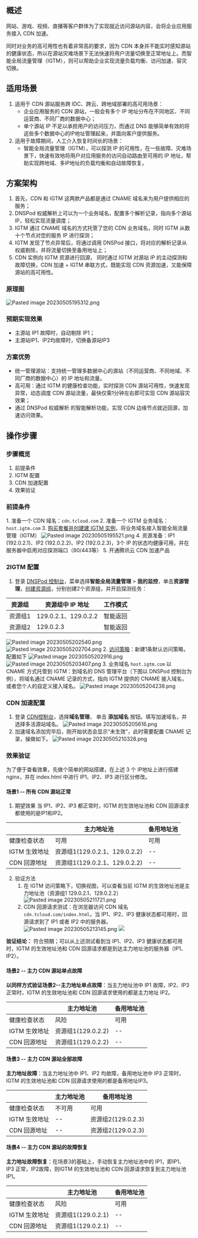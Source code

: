 ## 概述

网站、游戏、视频、直播等客户群体为了实现就近访问源站内容，会将企业应用服务接入 CDN 加速。

同时对业务的高可用性也有着非常高的要求，因为 CDN 本身并不能实时感知源站的健康状态，所以在源站灾难场景下无法快速将用户流量切换至正常地址上。而智能全局流量管理（IGTM），则可以帮助企业实现流量负载均衡、访问加速、容灾切换。


## 适用场景

1. 适用于 CDN 源站服务跨 IDC、跨云、跨地域部署的高可用场景：
   - 企业应用服务的 CDN 源站，一般会有多个 IP 地址分布在不同地区、不同运营商、不同厂商的数据中心；
   - 单个源站 IP 不足以承担用户的访问压力，而通过 DNS 能够简单有效的将这些多个数据中心的IP地址管理起来，并面向客户提供服务。
2. 适用于故障期间，人工介入恢复时间长的场景：
   -  智能全局流量管理（IGTM），可以探测 IP 的可用性，在一些故障、灾难场景下，快速有效地将用户对应用服务的访问自动路由至可用的 IP 地址，帮助实现跨地域、多IP地址的负载均衡和自动故障恢复。


## 方案架构

1. 首先，CDN 和 IGTM 这两款产品都是通过 CNAME 域名来为用户提供相应的服务；
2. DNSPod 权威解析上可以为一个业务域名，配置多个解析记录，指向多个源站 IP，轻松实现流量调度；
3. IGTM 通过 CNAME 域名的方式托管了您的 CDN 业务域名，同时 IGTM 从数十个节点对您的服务 IP 进行探测；
4. IGTM 发现了节点异常后，将通过调用 DNSPod 接口，将对应的解析记录从权威剔除，并将流量切换至备用地址上；
5. CDN 实例向 IGTM 资源进行回源， 同时通过 IGTM 对源站 IP 的主动探测和故障切换，CDN 加速 + IGTM 串联方式，既能实现 CDN 资源加速，又能保障源站的高可用性。

### 原理图

![Pasted image 20230505195312.png](https://qcloudimg.tencent-cloud.cn/raw/99dea61c26e26556c944d6abb8e74f44.png)



### 预期实现效果

- 主源站 IP1 故障时，自动剔除 IP1；
- 主源站IP1、IP2均故障时，切换备源站IP3

### 方案优势

-  统一管理源站：支持统一管理多数据中心的源站（不同运营商、不同地域、不同厂商的数据中心）的 IP 地址和流量。
-  高可用：通过 IGTM 的健康检查功能，实时探测 CDN 源站可用性，快速发现异常，动态调度 CDN 源站流量，最快仅需1分钟左右即可实现 CDN 源站容灾效果；
-  通过 DNSPod 权威解析 的智能解析功能，实现 CDN 边缘节点就近回源，加速访问效果。


## 操作步骤

### 步骤概览

1. 前提条件
2. IGTM 配置
3. CDN 加速配置
4. 效果验证

### 前提条件

1. 准备一个 CDN 域名：`cdn.tcloud.com`
2. 准备一个 IGTM 业务域名：`host.igtm.com`
3. [购买套餐并创建建 IGTM 实例](https://docs.dnspod.cn/igtm/igtm-access/)，将业务域名接入智能全局流量管理（IGTM）
   ![Pasted image 20230505195521.png](https://qcloudimg.tencent-cloud.cn/raw/362b2f02d04d39e46d28497d348af0a2.png)
4. 资源准备：IP1 (192.0.2.1)、IP2 (192.0.2.2)、IP2 (192.0.2.3)，3个 IP 的状态均健康可用，并在服务器中启用对应探测端口（80/443等）
5. 开通腾讯云 CDN 加速产品


### 2IGTM 配置

1. 登录 [DNSPod 控制台](https://console.dnspod.cn/)，菜单选择**智能全局流量管理** > **我的监控**，单击**资源管理**，[创建资源组](https://docs.dnspod.cn/igtm/igtm-resource-group/)，分别创建2个资源组，并开启探测任务：

| 资源组  | 资源组中 IP 地址     | 工作模式 |
| ------- | -------------------- | -------- |
| 资源组1 | 129.0.2.1、129.0.2.2 | 智能返回 |
| 资源组2 | 129.0.2.3            | 智能返回 |

![Pasted image 20230505202540.png](https://qcloudimg.tencent-cloud.cn/raw/15843067874d2072115b57204b0c0315.png)
![Pasted image 20230505202704.png](https://qcloudimg.tencent-cloud.cn/raw/81dbeb604b57bb6b86f111aac2194987.png)
2. [访问策略](https://docs.dnspod.cn/igtm/igtm-strategy/)：新建1条默认访问策略，配置如下
![Pasted image 20230505202916.png](https://qcloudimg.tencent-cloud.cn/raw/77c505f05cf5339b50d7964d6d989673.png)
![Pasted image 20230505203407.png](https://qcloudimg.tencent-cloud.cn/raw/250c966f30e0acbe16ab4f9d75276ce2.png)
3. 业务域名 `host.igtm.com` 以 CNAME 方式托管到 IGTM：到域名的 DNS 管理平台（下图以 DNSPod 控制台为例），将域名通过 CNAME 记录的方式，指向 IGTM 提供的 CNAME 接入域名，或者您个人的自定义接入域名。
![Pasted image 20230505204238.png](https://qcloudimg.tencent-cloud.cn/raw/d642cca9ae3924ed4668ce5f7149e9f1.png)



### CDN 加速配置

1. 登录 [CDN控制台](https://console.cloud.tencent.com/cdn/domains)，选择**域名管理**， 单击 **添加域名** 按钮。填写加速域名，并选择多活源站域名。
   ![Pasted image 20230505205616.png](https://qcloudimg.tencent-cloud.cn/raw/f9621d65c3458d42fc816e29898da0f4.png)
2. 加速域名添加完毕后，刚开始状态会显示“未生效”，此时需要配置 CNAME 记录，操做如下。
   ![Pasted image 20230505210328.png](https://qcloudimg.tencent-cloud.cn/raw/8a144eebf17dcacff188638615085d72.png)


### 效果验证

为了便于查看效果，先做个简单的网站搭建，在上述 3 个 IP地址上进行搭建 nginx，并在 index.html 中进行 IP1、IP2、IP3 进行区分修改。

#### 场景1 -- 所有 CDN 源站正常

1. 期望效果
当 IP1、IP2、IP3 都正常时，IGTM 的生效地址池和 CDN 回源请求都使用的是IP1和IP2。

|               | 主力地址池                    | 备用地址池 |
| ------------- | ----------------------------- | ---------- |
| 健康检查状态  | 可用                          | 可用       |
| IGTM 生效地址 | 资源组1(129.0.2.1、129.0.2.2) | --         |
| CDN 回源地址  | 资源组1(129.0.2.1、129.0.2.2) | --         |


2. 验证方法
	1. 在 IGTM 访问策略下，切换视图，可以查看当前 IGTM 的生效地址池是主力地址池（资源组1 129.0.2.1、129.0.2.2）
   ![Pasted image 20230505211721.png](https://qcloudimg.tencent-cloud.cn/raw/ae3d1156447a6f9bb80e5a2d0c379fc3.png)
	2. CDN 回源请求测试：在浏览器访问 CDN 域名 `cdn.tcloud.com/index.html`，当 IP1、IP2、IP3 健康状态都可用时，回源请求到了 IP1 或者 IP2 中的服务器。
![Pasted image 20230505213145.png](https://qcloudimg.tencent-cloud.cn/raw/3b588ba84c0790651bf5332811d333cd.png)
![](https://qcloudimg.tencent-cloud.cn/raw/ea4d58d80e46def40d75e54efe1080e4.png)


**验证结论：** 符合预期；可以从上述测试看到当 IP1、IP2、IP3 健康状态都可用时，IGTM 的生效地址池和 CDN 回源请求都是到达主力地址池的服务器（IP1、IP2）。

#### 场景2 -- 主力 CDN 源站单点故障

**以同样方式验证场景2--主力地址单点故障**：当主力地址池中 IP1 故障，IP2、IP3 正常时，IGTM 的生效地址池和 CDN 回源请求使用的都是主力地址 IP2。

|               | 主力地址池         | 备用地址池 |
| ------------- | ------------------ | ---------- |
| 健康检查状态  | 风险               | 可用       |
| IGTM 生效地址 | 资源组1(129.0.2.2) | --         |
| CDN 回源地址  | 资源组1(129.0.2.2) | --         |

#### 场景3 -- 主力 CDN 源站全部故障

**主力地址故障**：当主力地址池中 IP1、IP2 均故障，备用地址池中 IP3 正常时，IGTM 的生效地址池和 CDN 回源请求使用的都是备用地址IP3。

|               | 主力地址池 | 备用地址池         |
| ------------- | ---------- | ------------------ |
| 健康检查状态  | 不可用     | 可用               |
| IGTM 生效地址 | --         | 资源组2(129.0.2.3) |
| CDN 回源地址  | --         | 资源组2(129.0.2.3) |

#### 场景4 -- 主力 CDN 源站的故障恢复

**主力地址故障恢复**：在场景3的基础上，手动恢复主力地址池中的 IP1，即IP1、IP3 正常，IP2故障，则IGTM 的生效地址池和 CDN 回源请求恢复到主力地址池 IP1。

|               | 主力地址池         | 备用地址池 |
| ------------- | ------------------ | ---------- |
| 健康检查状态  | 风险               | 可用       |
| IGTM 生效地址 | 资源组1(129.0.2.1) | --         |
| CDN 回源地址  | 资源组1(129.0.2.1) | --         |
